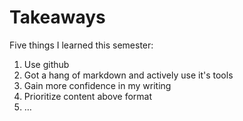 # Takeaways

Five things I learned this semester:

1. Use github
2. Got a hang of markdown and actively use it's tools
3. Gain more confidence in my writing
4. Prioritize content above format
5. …
